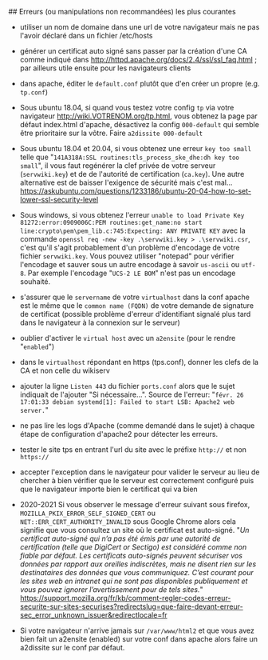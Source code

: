 ## Erreurs (ou manipulations non recommandées) les plus courantes 

* utiliser un nom de domaine dans une url de votre navigateur mais ne pas l'avoir déclaré dans un fichier /etc/hosts

* générer un certificat auto signé sans passer par la création d'une CA comme indiqué dans http://httpd.apache.org/docs/2.4/ssl/ssl_faq.html ; par ailleurs utile ensuite pour les navigateurs clients

* dans apache, éditer le `default.conf` plutôt que d'en créer un propre (e.g. `tp.conf`)

* Sous ubuntu 18.04, si quand vous testez votre config `tp` via votre navigateur http://wiki.VOTRENOM.org/tp.html, vous obtenez la page par défaut index.html d'apache, désactivez la config `000-default` qui semble être prioritaire sur la vôtre. Faire `a2dissite 000-default`

* Sous ubuntu 18.04 et 20.04, si vous obtenez une erreur `key too small` telle que "`141A318A:SSL routines:tls_process_ske_dhe:dh key too small`", il vous faut regénérer la clef privée de votre serveur (`servwiki.key`) et de de l'autorité de certification (`ca.key`). Une autre alternative est de baisser l'exigence de sécurité mais c'est mal... https://askubuntu.com/questions/1233186/ubuntu-20-04-how-to-set-lower-ssl-security-level

* Sous windows, si vous obtenez l'erreur `unable to load Private Key 81272:error:0909006C:PEM routines:get_name:no start line:crypto\pem\pem_lib.c:745:Expecting: ANY PRIVATE KEY` avec la commande `openssl req -new -key .\servwiki.key > .\servwiki.csr`, c'est qu'il s'agit probablement d'un problème d'encodage de votre fichier `servwiki.key`. Vous pouvez utiliser "notepad" pour vérifier l'encodage et sauver sous un autre encodage à savoir `us-ascii` ou `utf-8`. Par exemple l'encodage "`UCS-2 LE BOM`" n'est pas un encodage souhaité.

* s'assurer que le `servername` de votre `virtualhost` dans la conf apache est le même que le `common name (FQDN)` de votre demande de signature de certificat (possible problème d'erreur d'identifiant signalé plus tard dans le navigateur à la connexion sur le serveur)

* oublier d'activer le `virtual host` avec un `a2ensite` (pour le rendre "`enabled`")
* dans le `virtualhost` répondant en https (tps.conf), donner les clefs de la CA et non celle du wikiserv

* ajouter la ligne `Listen 443` du fichier `ports.conf` alors que le sujet indiquait de l'ajouter "Si nécessaire...". Source de l'erreur: "`févr. 26 17:01:33 debian systemd[1]: Failed to start LSB: Apache2 web server.`"

* ne pas lire les logs d'Apache (comme demandé dans le sujet) à chaque étape de configuration d'apache2 pour détecter les erreurs.

* tester le site tps en entrant l'url du site avec le préfixe `http://` et non `https://`

* accepter l'exception dans le navigateur pour valider le serveur au lieu de chercher à bien vérifier que le serveur est correctement configuré puis que le navigateur importe bien le certificat qui va bien

* 2020-2021  Si vous observer le message d'erreur suivant sous firefox, `MOZILLA_PKIX_ERROR_SELF_SIGNED_CERT` ou `NET::ERR_CERT_AUTHORITY_INVALID` sous Google Chrome alors cela signifie que vous consultez un site où le certificat est auto-signé. "_Un certificat auto-signé qui n’a pas été émis par une autorité de certification (telle que DigiCert or Sectigo) est considéré comme non fiable par défaut. Les certificats auto-signés peuvent sécuriser vos données par rapport aux oreilles indiscrètes, mais ne disent rien sur les destinataires des données que vous communiquez. C’est courant pour les sites web en intranet qui ne sont pas disponibles publiquement et vous pouvez ignorer l’avertissement pour de tels sites._" https://support.mozilla.org/fr/kb/comment-regler-codes-erreur-securite-sur-sites-securises?redirectslug=que-faire-devant-erreur-sec_error_unknown_issuer&redirectlocale=fr

* Si votre navigateur n'arrive jamais sur `/var/www/html2` et que vous avez bien fait un a2ensite (enabled) sur votre conf dans apache alors faire un a2dissite sur le conf par défaut.
